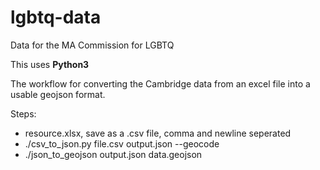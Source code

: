 lgbtq-data
==========

Data for the MA Commission for LGBTQ

This uses **Python3**

The workflow for converting the Cambridge data from an excel file into a usable geojson format.

Steps:
* resource.xlsx, save as a .csv file, comma and newline seperated
* ./csv_to_json.py file.csv output.json --geocode
* ./json_to_geojson output.json data.geojson
